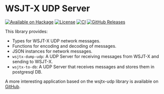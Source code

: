 WSJT-X UDP Server
=================

[![Available on Hackage][badge-hackage]][hackage]
[![License](https://img.shields.io/github/license/MarcFontaine/wsjtx-udp)](https://github.com/MarcFontaine/wsjtx-udp/blob/master/LICENSE)
[![CI](https://github.com/MarcFontaine/wsjtx-udp/actions/workflows/haskell.yml/badge.svg)](https://github.com/MarcFontaine/wsjtx-udp/actions/workflows/haskell.yml)
[![GitHub Releases](https://img.shields.io/github/v/release/MarcFontaine/wsjtx-udp?include_prereleases&sort=semver)](https://github.com/MarcFontaine/wsjtx-udp/releases)

This library provides:

* Types for WSJT-X UDP network messages.
* Functions for encoding and decoding of messages.
* JSON instances for network messages.
* `wsjtx-dump-udp`: A UDP Server for receiving messages from WSJT-X and sending to WSJT-X.
* `wsjtx-to-db`: A UDP Server that receives messages and stores them in postgresql DB.

A more interesting application based on the wsjtx-udp library is available on
[GitHub](https://github.com/MarcFontaine).
 
[hackage]: https://hackage.haskell.org/package/wsjtx-udp
[badge-hackage]: https://img.shields.io/hackage/v/wsjtx-udp.svg
